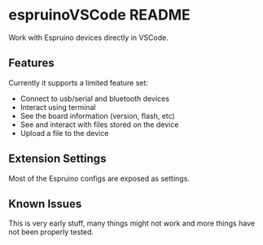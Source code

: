 # espruinoVSCode README

Work with Espruino devices directly in VSCode.

## Features

Currently it supports a limited feature set:

* Connect to usb/serial and bluetooth devices
* Interact using terminal
* See the board information (version, flash, etc)
* See and interact with files stored on the device
* Upload a file to the device

## Extension Settings

Most of the Espruino configs are exposed as settings.

## Known Issues

This is very early stuff, many things might not work and more things have not been properly tested.
